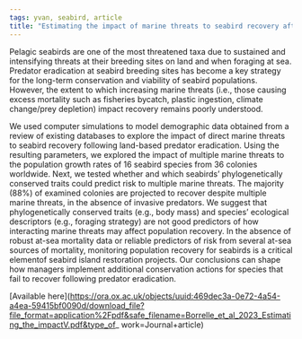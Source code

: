 ```yaml
---
tags: yvan, seabird, article
title: "Estimating the impact of marine threats to seabird recovery after predator eradication"
---
```


Pelagic seabirds are one of the most threatened taxa due to sustained and intensifying threats 
at their breeding sites on land and when foraging at sea. Predator eradication at seabird 
breeding sites has become a key strategy for the long-term conservation and viability of seabird
populations. However, the extent to which increasing marine threats (i.e., those causing excess 
mortality such as fisheries bycatch, plastic ingestion, climate change/prey depletion) impact
 recovery remains poorly understood. 
 
 We used computer simulations to model demographic
data obtained from a review of existing databases to explore the impact of direct marine threats to 
seabird recovery following land-based
predator eradication. Using the resulting parameters, we explored the impact of multiple marine 
threats to the population growth rates of 16
seabird species from 36 colonies worldwide. Next, we tested whether and which seabirds’ phylogenetically 
conserved traits could predict risk
to multiple marine threats. The majority (88%) of examined colonies are projected to recover despite 
multiple marine threats, in the absence
of invasive predators. We suggest that phylogenetically conserved traits (e.g., body mass) and species’ 
ecological descriptors (e.g., foraging
strategy) are not good predictors of how interacting marine threats may affect population recovery. In the 
absence of robust at-sea mortality data or reliable predictors of risk from several at-sea sources of mortality, 
monitoring population recovery  for seabirds is a critical elementof seabird island restoration projects. 
Our conclusions can shape how managers implement additional  conservation actions for species that
fail to recover following predator eradication.

[Available here](https://ora.ox.ac.uk/objects/uuid:469dec3a-0e72-4a54-a4ea-59415bf0090d/download_file?file_format=application%2Fpdf&safe_filename=Borrelle_et_al_2023_Estimating_the_impactV.pdf&type_of_
work=Journal+article)